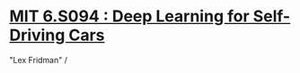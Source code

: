 # [MIT 6.S094 : Deep Learning for Self-Driving Cars](https://deeplearning.mit.edu/)

"Lex Fridman" / 
